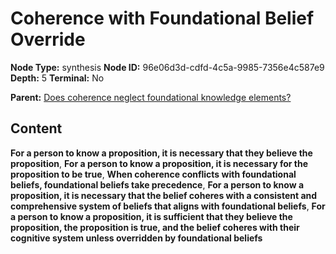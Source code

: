 # Coherence with Foundational Belief Override

**Node Type:** synthesis
**Node ID:** 96e06d3d-cdfd-4c5a-9985-7356e4c587e9
**Depth:** 5
**Terminal:** No

**Parent:** [Does coherence neglect foundational knowledge elements?](does-coherence-neglect-foundational-knowledge-elements-antithesis-2ee410ce-1670-43db-b077-be2d54d98e30.md)

## Content

**For a person to know a proposition, it is necessary that they believe the proposition**, **For a person to know a proposition, it is necessary for the proposition to be true**, **When coherence conflicts with foundational beliefs, foundational beliefs take precedence**, **For a person to know a proposition, it is necessary that the belief coheres with a consistent and comprehensive system of beliefs that aligns with foundational beliefs**, **For a person to know a proposition, it is sufficient that they believe the proposition, the proposition is true, and the belief coheres with their cognitive system unless overridden by foundational beliefs**
